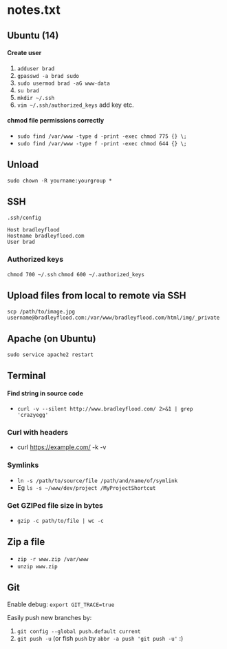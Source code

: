# notes.txt

## Ubuntu (14)

#### Create user
1. `adduser brad`
2. `gpasswd -a brad sudo`
3. `sudo usermod brad -aG www-data`
4. `su brad`
5. `mkdir ~/.ssh`
6. `vim ~/.ssh/authorized_keys` add key etc.

#### chmod file permissions correctly
- `sudo find /var/www -type d -print -exec chmod 775 {} \;`
- `sudo find /var/www -type f -print -exec chmod 644 {} \;`

## Unload
`sudo chown -R yourname:yourgroup *`


## SSH
`.ssh/config`
```
Host bradleyflood
Hostname bradleyflood.com
User brad
```

### Authorized keys
`chmod 700 ~/.ssh`
`chmod 600 ~/.authorized_keys`

## Upload files from local to remote via SSH
`scp /path/to/image.jpg username@bradleyflood.com:/var/www/bradleyflood.com/html/img/_private`

## Apache (on Ubuntu)
`sudo service apache2 restart`

## Terminal

#### Find string in source code
- `curl -v --silent http://www.bradleyflood.com/ 2>&1 | grep 'crazyegg'`

### Curl with headers
- curl https://example.com/ -k -v

### Symlinks
- `ln -s /path/to/source/file /path/and/name/of/symlink`
- Eg `ls -s ~/www/dev/project /MyProjectShortcut`

### Get GZIPed file size in bytes
- `gzip -c path/to/file | wc -c`

## Zip a file
- `zip -r www.zip /var/www`
- `unzip www.zip`



## Git

Enable debug: `export GIT_TRACE=true`

Easily push new branches by:

1. `git config --global push.default current`
2. `git push -u` (or fish `push` by `abbr -a push 'git push -u'` :)


